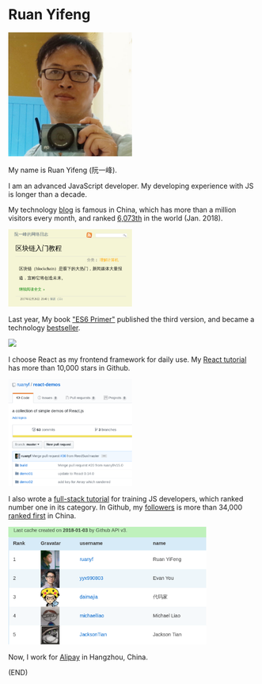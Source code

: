 # Ruan Yifeng

<img src="../images/2018-intro-01.jpg" width="250" />

My name is Ruan Yifeng (阮一峰).

I am an advanced JavaScript developer. My developing experience with JS is longer than a decade.

My technology [blog](http://www.ruanyifeng.com/blog) is famous in China, which has more than a million visitors every month, and ranked [6,073th](https://www.alexa.com/siteinfo/ruanyifeng.com) in the world (Jan. 2018).

<a href="http://www.ruanyifeng.com/blog"><img src="../images/2018-intro-02.png" width="250" /></a>

Last year, My book ["ES6 Primer"](http://es6.ruanyifeng.com) published the third version, and became a technology [bestseller](https://item.jd.com/12172449.html).

<a href="http://es6.ruanyifeng.com"><img src="../images/2018-intro-05.png" width="250" /></a>

I choose React as my frontend framework for daily use. My [React tutorial](https://github.com/ruanyf/react-demos) has more than 10,000 stars in Github.

<a href="https://github.com/ruanyf/react-demos"><img src="../images/2018-intro-03.png" width="250" /></a>

I also wrote a [full-stack tutorial](https://github.com/ruanyf/jstraining) for training JS developers, which ranked number one in its category. In Github, my [followers](https://github.com/ruanyf?tab=followers) is more than 34,000 [ranked first](http://githubrank.com/) in China.

<a href="https://github.com/ruanyf?tab=followers"><img src="../images/2018-intro-04.png" width="400" /></a>

Now, I work for [Alipay](https://www.alipay.com/) in Hangzhou, China.

(END)

